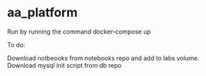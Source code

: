 # aa_platform

Run by running the command docker-compose up

To do:

Download notbeooks from notebooks repo and add to labs volume.
Download mysql init script from db repo